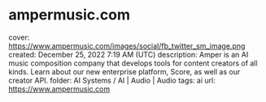 # ampermusic.com

cover: https://www.ampermusic.com/images/social/fb_twitter_sm_image.png
created: December 25, 2022 7:19 AM (UTC)
description: Amper is an AI music composition company that develops tools for content creators of all kinds. Learn about our new enterprise platform, Score, as well as our creator API.
folder: AI Systems / AI | Audio | Audio
tags: ai
url: https://www.ampermusic.com